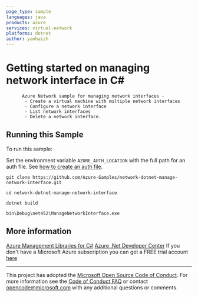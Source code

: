 ```yaml
---
page_type: sample
languages: java
products: azure
services: virtual-network
platforms: dotnet
author: yaohaizh
---
```


# Getting started on managing network interface in C# #

          Azure Network sample for managing network interfaces -
           - Create a virtual machine with multiple network interfaces
           - Configure a network interface
           - List network interfaces
           - Delete a network interface.


## Running this Sample ##

To run this sample:

Set the environment variable `AZURE_AUTH_LOCATION` with the full path for an auth file. See [how to create an auth file](https://github.com/Azure/azure-libraries-for-net/blob/master/AUTH.md).

    git clone https://github.com/Azure-Samples/network-dotnet-manage-network-interface.git

    cd network-dotnet-manage-network-interface
  
    dotnet build
    
    bin\Debug\net452\ManageNetworkInterface.exe

## More information ##

[Azure Management Libraries for C#](https://github.com/Azure/azure-sdk-for-net/tree/Fluent)
[Azure .Net Developer Center](https://azure.microsoft.com/en-us/develop/net/)
If you don't have a Microsoft Azure subscription you can get a FREE trial account [here](http://go.microsoft.com/fwlink/?LinkId=330212)

---

This project has adopted the [Microsoft Open Source Code of Conduct](https://opensource.microsoft.com/codeofconduct/). For more information see the [Code of Conduct FAQ](https://opensource.microsoft.com/codeofconduct/faq/) or contact [opencode@microsoft.com](mailto:opencode@microsoft.com) with any additional questions or comments.
